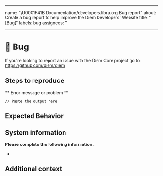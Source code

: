 
---
name: "\U0001F41B Documentation/developers.libra.org Bug report"
about: Create a bug report to help improve the Diem Developers' Website
title: "[Bug]"
labels: bug
assignees: ''

---

# 🐛 Bug

If you're looking to report an issue with the Diem Core project go to https://github.com/diem/diem

<!-- A clear and concise description of what the bug is.

If you've uncovered a security issue, please email security@libra.org -->

## Steps to reproduce

<!-- Please include all steps to reproduce the issue -->

** Error message or problem **
```
// Paste the output here
```

## Expected Behavior

<!-- A clear and concise description of what you expected to happen. -->

## System information

**Please complete the following information:**
- <!-- Browser type and version -->


## Additional context

<!-- Add any other context about the problem here. -->
